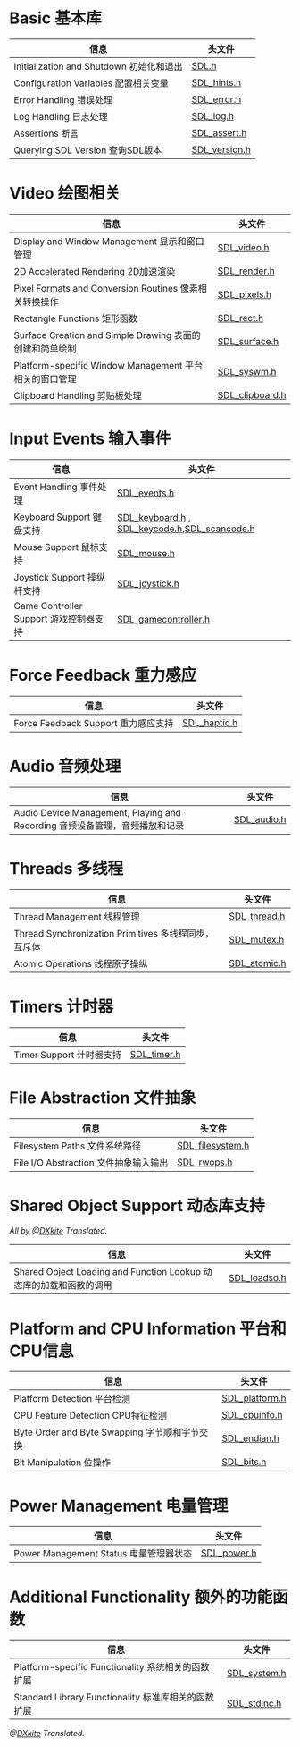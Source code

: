 # Basic 基本库

| 信息|头文件|
|-----------------------|-------------------------|
|Initialization and Shutdown 初始化和退出| [SDL.h](http://hg.libsdl.org/SDL/file/default/include/SDL.h)   |
| Configuration Variables 配置相关变量 | [SDL_hints.h](http://hg.libsdl.org/SDL/file/default/include/SDL_hints.h)|
| Error Handling 错误处理   |   [SDL_error.h](http://hg.libsdl.org/SDL/file/default/include/SDL_error.h)     |
| Log Handling 日志处理     | [SDL_log.h](http://hg.libsdl.org/SDL/file/default/include/SDL_log.h)         |
| Assertions 断言           | [SDL_assert.h](http://hg.libsdl.org/SDL/file/default/include/SDL_assert.h)       |
| Querying SDL Version 查询SDL版本 | [SDL_version.h](http://hg.libsdl.org/SDL/file/default/include/SDL_version.h)|


# Video 绘图相关
| 信息|头文件|
|-----------------------|-------------------------|
| Display and Window Management 显示和窗口管理     |[SDL_video.h](http://hg.libsdl.org/SDL/file/default/include/SDL_video.h)|
| 2D Accelerated Rendering 2D加速渲染   |[SDL_render.h](http://hg.libsdl.org/SDL/file/default/include/SDL_render.h) |
|Pixel Formats and Conversion Routines 像素相关转换操作|[SDL_pixels.h](http://hg.libsdl.org/SDL/file/default/include/SDL_pixels.h)|
| Rectangle Functions 矩形函数 |[SDL_rect.h](http://hg.libsdl.org/SDL/file/default/include/SDL_rect.h)|
| Surface Creation and Simple Drawing 表面的创建和简单绘制 | [SDL_surface.h](http://hg.libsdl.org/SDL/file/default/include/SDL_surface.h) |
| Platform-specific Window Management 平台相关的窗口管理 | [SDL_syswm.h](http://hg.libsdl.org/SDL/file/default/include/SDL_syswm.h)|
| Clipboard Handling 剪贴板处理 | [SDL_clipboard.h](http://hg.libsdl.org/SDL/file/default/include/SDL_clipboard.h) |

# Input Events 输入事件
| 信息|头文件|
|-----------------------|-------------------------|
| Event Handling 事件处理 | [SDL_events.h](http://hg.libsdl.org/SDL/file/default/include/SDL_events.h) |
| Keyboard Support 键盘支持 | [SDL_keyboard.h](http://hg.libsdl.org/SDL/file/default/include/SDL_keyboard.h) , [SDL_keycode.h](http://hg.libsdl.org/SDL/file/default/include/SDL_keycode.h),[SDL_scancode.h](http://hg.libsdl.org/SDL/file/default/include/SDL_scancode.h) |
| Mouse Support 鼠标支持    | [SDL_mouse.h](http://hg.libsdl.org/SDL/file/default/include/SDL_mouse.h) |
| Joystick Support 操纵杆支持 | [SDL_joystick.h](http://hg.libsdl.org/SDL/file/default/include/SDL_joystick.h) |
| Game Controller Support 游戏控制器支持 | [SDL_gamecontroller.h](http://hg.libsdl.org/SDL/file/default/include/SDL_gamecontroller.h)| 

# Force Feedback 重力感应
| 信息|头文件|
|-----------------------|-------------------------|
| Force Feedback Support 重力感应支持 | [SDL_haptic.h](http://hg.libsdl.org/SDL/file/default/include/SDL_haptic.h) |

# Audio 音频处理
| 信息|头文件|
|-----------------------|-------------------------|
| Audio Device Management, Playing and Recording 音频设备管理，音频播放和记录 | [SDL_audio.h](http://hg.libsdl.org/SDL/file/default/include/SDL_audio.h) |

# Threads 多线程

| 信息|头文件|
|-----------------------|-------------------------|
| Thread Management 线程管理 | [SDL_thread.h](http://hg.libsdl.org/SDL/file/default/include/SDL_thread.h) |
| Thread Synchronization Primitives 多线程同步，互斥体 | [SDL_mutex.h](http://hg.libsdl.org/SDL/file/default/include/SDL_mutex.h) |
| Atomic Operations 线程原子操纵 | [SDL_atomic.h](http://hg.libsdl.org/SDL/file/default/include/SDL_atomic.h)  |

# Timers 计时器
| 信息|头文件|
|-----------------------|-------------------------|
| Timer Support 计时器支持 | [SDL_timer.h](http://hg.libsdl.org/SDL/file/default/include/SDL_timer.h)|

# File Abstraction 文件抽象
| 信息|头文件|
|-----------------------|-------------------------|
| Filesystem Paths 文件系统路径 | [SDL_filesystem.h](http://hg.libsdl.org/SDL/file/default/include/SDL_filesystem.h) |
| File I/O Abstraction 文件抽象输入输出 |[SDL_rwops.h](http://hg.libsdl.org/SDL/file/default/include/SDL_rwops.h)|

# Shared Object Support 动态库支持
*All by @[DXkite](https://github.com/DXkite) Translated.*

| 信息|头文件|
|-----------------------|-------------------------|
| Shared Object Loading and Function Lookup 动态库的加载和函数的调用| [SDL_loadso.h](http://hg.libsdl.org/SDL/file/default/include/SDL_loadso.h) |


# Platform and CPU Information 平台和CPU信息

| 信息|头文件|
|-----------------------|-------------------------|
| Platform Detection 平台检测 |[SDL_platform.h](http://hg.libsdl.org/SDL/file/default/include/SDL_platform.h)|
| CPU Feature Detection CPU特征检测 | [SDL_cpuinfo.h](http://hg.libsdl.org/SDL/file/default/include/SDL_cpuinfo.h) |
| Byte Order and Byte Swapping 字节顺和字节交换 |[SDL_endian.h](http://hg.libsdl.org/SDL/file/default/include/SDL_endian.h) |
| Bit Manipulation 位操作 |[SDL_bits.h](http://hg.libsdl.org/SDL/file/default/include/SDL_bits.h) |

# Power Management 电量管理
| 信息|头文件|
|-----------------------|-------------------------|
| Power Management Status 电量管理器状态 | [SDL_power.h](http://hg.libsdl.org/SDL/file/default/include/SDL_power.h) |

# Additional Functionality 额外的功能函数 
| 信息|头文件|
|-----------------------|-------------------------|
| Platform-specific Functionality 系统相关的函数扩展 | [SDL_system.h](http://hg.libsdl.org/SDL/file/default/include/SDL_system.h) |
| Standard Library Functionality 标准库相关的函数扩展 |[SDL_stdinc.h](http://hg.libsdl.org/SDL/file/default/include/SDL_stdinc.h) |

*@[DXkite](https://github.com/DXkite) Translated.*